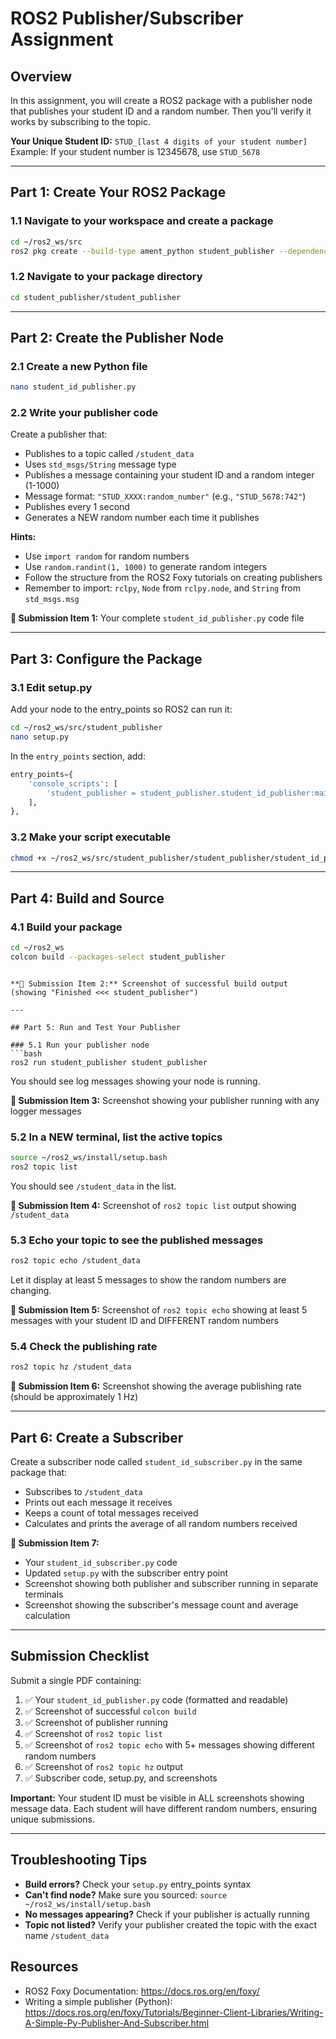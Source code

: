 # ROS2 Publisher/Subscriber Assignment

## Overview
In this assignment, you will create a ROS2 package with a publisher node that publishes your student ID and a random number. Then you'll verify it works by subscribing to the topic.

**Your Unique Student ID:** `STUD_[last 4 digits of your student number]`
Example: If your student number is 12345678, use `STUD_5678`

---

## Part 1: Create Your ROS2 Package

### 1.1 Navigate to your workspace and create a package
```bash
cd ~/ros2_ws/src
ros2 pkg create --build-type ament_python student_publisher --dependencies rclpy std_msgs
```

### 1.2 Navigate to your package directory
```bash
cd student_publisher/student_publisher
```

---

## Part 2: Create the Publisher Node

### 2.1 Create a new Python file
```bash
nano student_id_publisher.py
```

### 2.2 Write your publisher code
Create a publisher that:
- Publishes to a topic called `/student_data`
- Uses `std_msgs/String` message type
- Publishes a message containing your student ID and a random integer (1-1000)
- Message format: `"STUD_XXXX:random_number"` (e.g., `"STUD_5678:742"`)
- Publishes every 1 second
- Generates a NEW random number each time it publishes

**Hints:**
- Use `import random` for random numbers
- Use `random.randint(1, 1000)` to generate random integers
- Follow the structure from the ROS2 Foxy tutorials on creating publishers
- Remember to import: `rclpy`, `Node` from `rclpy.node`, and `String` from `std_msgs.msg`

**📝 Submission Item 1:** Your complete `student_id_publisher.py` code file

---

## Part 3: Configure the Package

### 3.1 Edit setup.py
Add your node to the entry_points so ROS2 can run it:

```bash
cd ~/ros2_ws/src/student_publisher
nano setup.py
```

In the `entry_points` section, add:
```python
entry_points={
    'console_scripts': [
        'student_publisher = student_publisher.student_id_publisher:main',
    ],
},
```

### 3.2 Make your script executable
```bash
chmod +x ~/ros2_ws/src/student_publisher/student_publisher/student_id_publisher.py
```

---

## Part 4: Build and Source

### 4.1 Build your package
```bash
cd ~/ros2_ws
colcon build --packages-select student_publisher
```

```

**📝 Submission Item 2:** Screenshot of successful build output (showing "Finished <<< student_publisher")

---

## Part 5: Run and Test Your Publisher

### 5.1 Run your publisher node
```bash
ros2 run student_publisher student_publisher
```

You should see log messages showing your node is running.

**📝 Submission Item 3:** Screenshot showing your publisher running with any logger messages

### 5.2 In a NEW terminal, list the active topics
```bash
source ~/ros2_ws/install/setup.bash
ros2 topic list
```

You should see `/student_data` in the list.

**📝 Submission Item 4:** Screenshot of `ros2 topic list` output showing `/student_data`

### 5.3 Echo your topic to see the published messages
```bash
ros2 topic echo /student_data
```

Let it display at least 5 messages to show the random numbers are changing.

**📝 Submission Item 5:** Screenshot of `ros2 topic echo` showing at least 5 messages with your student ID and DIFFERENT random numbers

### 5.4 Check the publishing rate
```bash
ros2 topic hz /student_data
```

**📝 Submission Item 6:** Screenshot showing the average publishing rate (should be approximately 1 Hz)

---

## Part 6: Create a Subscriber 

Create a subscriber node called `student_id_subscriber.py` in the same package that:
- Subscribes to `/student_data`
- Prints out each message it receives
- Keeps a count of total messages received
- Calculates and prints the average of all random numbers received

**📝 Submission Item 7:** 
- Your `student_id_subscriber.py` code
- Updated `setup.py` with the subscriber entry point
- Screenshot showing both publisher and subscriber running in separate terminals
- Screenshot showing the subscriber's message count and average calculation

---

## Submission Checklist

Submit a single PDF containing:

1. ✅ Your `student_id_publisher.py` code (formatted and readable)
2. ✅ Screenshot of successful `colcon build`
3. ✅ Screenshot of publisher running
4. ✅ Screenshot of `ros2 topic list`
5. ✅ Screenshot of `ros2 topic echo` with 5+ messages showing different random numbers
6. ✅ Screenshot of `ros2 topic hz` output
7. ✅ Subscriber code, setup.py, and screenshots

**Important:** Your student ID must be visible in ALL screenshots showing message data. Each student will have different random numbers, ensuring unique submissions.

---


## Troubleshooting Tips

- **Build errors?** Check your `setup.py` entry_points syntax
- **Can't find node?** Make sure you sourced: `source ~/ros2_ws/install/setup.bash`
- **No messages appearing?** Check if your publisher is actually running
- **Topic not listed?** Verify your publisher created the topic with the exact name `/student_data`

## Resources
- ROS2 Foxy Documentation: https://docs.ros.org/en/foxy/
- Writing a simple publisher (Python): https://docs.ros.org/en/foxy/Tutorials/Beginner-Client-Libraries/Writing-A-Simple-Py-Publisher-And-Subscriber.html